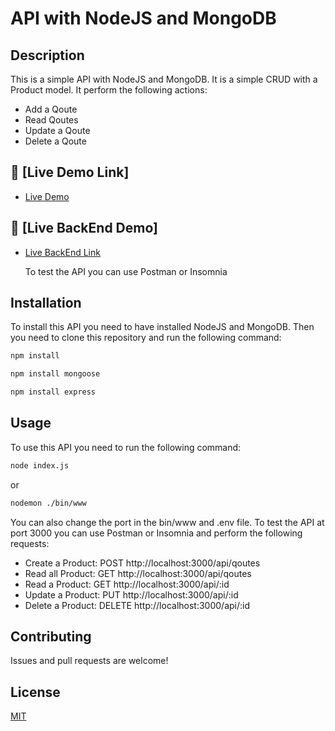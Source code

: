 # API with NodeJS and MongoDB

## Description

This is a simple API with NodeJS and MongoDB. It is a simple CRUD with a Product model. It perform the following actions:

- Add a Qoute
- Read Qoutes
- Update a Qoute
- Delete a Qoute

## 🚀 [Live Demo Link]

- [Live Demo](https://asad-zaidi.github.io/Qoutes-API/)

## 🚀 [Live BackEnd Demo]

- [Live BackEnd Link](https://asad-zaidi.github.io/Qoutes-API/)

    To test the API you can use Postman or Insomnia

## Installation

To install this API you need to have installed NodeJS and MongoDB. Then you need to clone this repository and run the following command:

```bash
npm install
```

```bash
npm install mongoose
```

```bash
npm install express
```

## Usage

To use this API you need to run the following command:

```bash
node index.js 
```

or

```bash
nodemon ./bin/www 
```

You can also change the port in the bin/www and .env file.
To test the API at port 3000 you can use Postman or Insomnia and perform the following requests:

- Create a Product: POST http://localhost:3000/api/qoutes
- Read all Product: GET http://localhost:3000/api/qoutes
- Read a Product: GET http://localhost:3000/api/:id
- Update a Product: PUT http://localhost:3000/api/:id
- Delete a Product: DELETE http://localhost:3000/api/:id

## Contributing

Issues and pull requests are welcome!

## License

[MIT](https://choosealicense.com/licenses/mit/)
